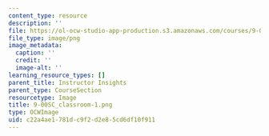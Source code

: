 ```yaml
---
content_type: resource
description: ''
file: https://ol-ocw-studio-app-production.s3.amazonaws.com/courses/9-00sc-introduction-to-psychology-fall-2011/c22a4ae1781dc9f2d2e85cd6df10f911_9-00SC_classroom-1.png
file_type: image/png
image_metadata:
  caption: ''
  credit: ''
  image-alt: ''
learning_resource_types: []
parent_title: Instructor Insights
parent_type: CourseSection
resourcetype: Image
title: 9-00SC_classroom-1.png
type: OCWImage
uid: c22a4ae1-781d-c9f2-d2e8-5cd6df10f911
---
```

